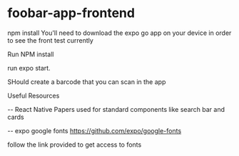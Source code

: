 # foobar-app-frontend

npm install
You'll need to download the expo go app on your device in order to see the front test currently

Run NPM install

run expo start.

SHould create a barcode that you can scan in the app


Useful Resources

-- React Native Papers used for standard components like search bar and cards

-- expo google fonts
https://github.com/expo/google-fonts

follow the link provided to get access to fonts
